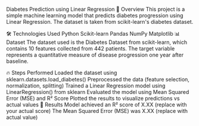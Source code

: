 Diabetes Prediction using Linear Regression
📌 Overview
This project is a simple machine learning model that predicts diabetes progression using Linear Regression. The dataset is taken from scikit-learn's diabetes dataset.

🛠 Technologies Used
Python
Scikit-learn
Pandas
NumPy
Matplotlib
📊 Dataset
The dataset used is the Diabetes Dataset from scikit-learn, which contains 10 features collected from 442 patients. The target variable represents a quantitative measure of disease progression one year after baseline.

🔥 Steps Performed
Loaded the dataset using sklearn.datasets.load_diabetes()
Preprocessed the data (feature selection, normalization, splitting)
Trained a Linear Regression model using LinearRegression() from sklearn
Evaluated the model using Mean Squared Error (MSE) and R² Score
Plotted the results to visualize predictions vs actual values
📝 Results
Model achieved an R² score of X.XX (replace with your actual score)
The Mean Squared Error (MSE) was X.XX (replace with actual value)
